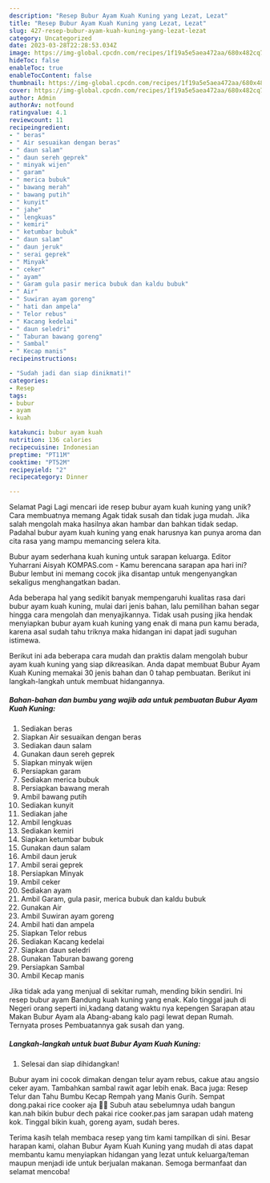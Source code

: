 ```yaml
---
description: "Resep Bubur Ayam Kuah Kuning yang Lezat, Lezat"
title: "Resep Bubur Ayam Kuah Kuning yang Lezat, Lezat"
slug: 427-resep-bubur-ayam-kuah-kuning-yang-lezat-lezat
category: Uncategorized
date: 2023-03-28T22:28:53.034Z
image: https://img-global.cpcdn.com/recipes/1f19a5e5aea472aa/680x482cq70/bubur-ayam-kuah-kuning-foto-resep-utama.jpg
hideToc: false
enableToc: true
enableTocContent: false
thumbnail: https://img-global.cpcdn.com/recipes/1f19a5e5aea472aa/680x482cq70/bubur-ayam-kuah-kuning-foto-resep-utama.jpg
cover: https://img-global.cpcdn.com/recipes/1f19a5e5aea472aa/680x482cq70/bubur-ayam-kuah-kuning-foto-resep-utama.jpg
author: Admin
authorAv: notfound
ratingvalue: 4.1
reviewcount: 11
recipeingredient:
- " beras"
- " Air sesuaikan dengan beras"
- " daun salam"
- " daun sereh geprek"
- " minyak wijen"
- " garam"
- " merica bubuk"
- " bawang merah"
- " bawang putih"
- " kunyit"
- " jahe"
- " lengkuas"
- " kemiri"
- " ketumbar bubuk"
- " daun salam"
- " daun jeruk"
- " serai geprek"
- " Minyak"
- " ceker"
- " ayam"
- " Garam gula pasir merica bubuk dan kaldu bubuk"
- " Air"
- " Suwiran ayam goreng"
- " hati dan ampela"
- " Telor rebus"
- " Kacang kedelai"
- " daun seledri"
- " Taburan bawang goreng"
- " Sambal"
- " Kecap manis"
recipeinstructions:

- "Sudah jadi dan siap dinikmati!"
categories:
- Resep
tags:
- bubur
- ayam
- kuah

katakunci: bubur ayam kuah 
nutrition: 136 calories
recipecuisine: Indonesian
preptime: "PT11M"
cooktime: "PT52M"
recipeyield: "2"
recipecategory: Dinner

---
```



Selamat Pagi Lagi mencari ide resep bubur ayam kuah kuning yang unik? Cara membuatnya memang Agak tidak susah dan tidak juga mudah. Jika salah mengolah maka hasilnya akan hambar dan bahkan tidak sedap. Padahal bubur ayam kuah kuning yang enak harusnya kan punya aroma dan cita rasa yang mampu memancing selera kita.


Bubur ayam sederhana kuah kuning untuk sarapan keluarga. Editor Yuharrani Aisyah KOMPAS.com - Kamu berencana sarapan apa hari ini? Bubur lembut ini memang cocok jika disantap untuk mengenyangkan sekaligus menghangatkan badan.

Ada beberapa hal yang sedikit banyak mempengaruhi kualitas rasa dari bubur ayam kuah kuning, mulai dari jenis bahan, lalu pemilihan bahan segar hingga cara mengolah dan menyajikannya. Tidak usah pusing jika hendak menyiapkan bubur ayam kuah kuning yang enak di mana pun kamu berada, karena asal sudah tahu triknya maka hidangan ini dapat jadi suguhan istimewa.


Berikut ini ada beberapa cara mudah dan praktis dalam mengolah bubur ayam kuah kuning yang siap dikreasikan. Anda dapat membuat Bubur Ayam Kuah Kuning memakai 30 jenis bahan dan 0 tahap pembuatan. Berikut ini langkah-langkah untuk membuat hidangannya.

<!--inarticleads1-->

##### Bahan-bahan dan bumbu yang wajib ada untuk pembuatan Bubur Ayam Kuah Kuning:

1. Sediakan  beras
1. Siapkan  Air sesuaikan dengan beras
1. Sediakan  daun salam
1. Gunakan  daun sereh geprek
1. Siapkan  minyak wijen
1. Persiapkan  garam
1. Sediakan  merica bubuk
1. Persiapkan  bawang merah
1. Ambil  bawang putih
1. Sediakan  kunyit
1. Sediakan  jahe
1. Ambil  lengkuas
1. Sediakan  kemiri
1. Siapkan  ketumbar bubuk
1. Gunakan  daun salam
1. Ambil  daun jeruk
1. Ambil  serai geprek
1. Persiapkan  Minyak
1. Ambil  ceker
1. Sediakan  ayam
1. Ambil  Garam, gula pasir, merica bubuk dan kaldu bubuk
1. Gunakan  Air
1. Ambil  Suwiran ayam goreng
1. Ambil  hati dan ampela
1. Siapkan  Telor rebus
1. Sediakan  Kacang kedelai
1. Siapkan  daun seledri
1. Gunakan  Taburan bawang goreng
1. Persiapkan  Sambal
1. Ambil  Kecap manis


Jika tidak ada yang menjual di sekitar rumah, mending bikin sendiri. Ini resep bubur ayam Bandung kuah kuning yang enak. Kalo tinggal jauh di Negeri orang seperti ini,kadang datang waktu nya kepengen Sarapan atau Makan Bubur Ayam ala Abang-abang kalo pagi lewat depan Rumah. Ternyata proses Pembuatannya gak susah dan yang. 

<!--inarticleads2-->

##### Langkah-langkah untuk buat Bubur Ayam Kuah Kuning:


1. Selesai dan siap dihidangkan!

Bubur ayam ini cocok dimakan dengan telur ayam rebus, cakue atau angsio ceker ayam. Tambahkan sambal rawit agar lebih enak. Baca juga: Resep Telur dan Tahu Bumbu Kecap Rempah yang Manis Gurih. Sempat dong.pakai rice cooker aja 🤣🤣 Subuh atau sebelumnya udah bangun kan.nah bikin bubur dech pakai rice cooker.pas jam sarapan udah mateng kok. Tinggal bikin kuah, goreng ayam, sudah beres. 

Terima kasih telah membaca resep yang tim kami tampilkan di sini. Besar harapan kami, olahan Bubur Ayam Kuah Kuning yang mudah di atas dapat membantu kamu menyiapkan hidangan yang lezat untuk keluarga/teman maupun menjadi ide untuk berjualan makanan. Semoga bermanfaat dan selamat mencoba!
